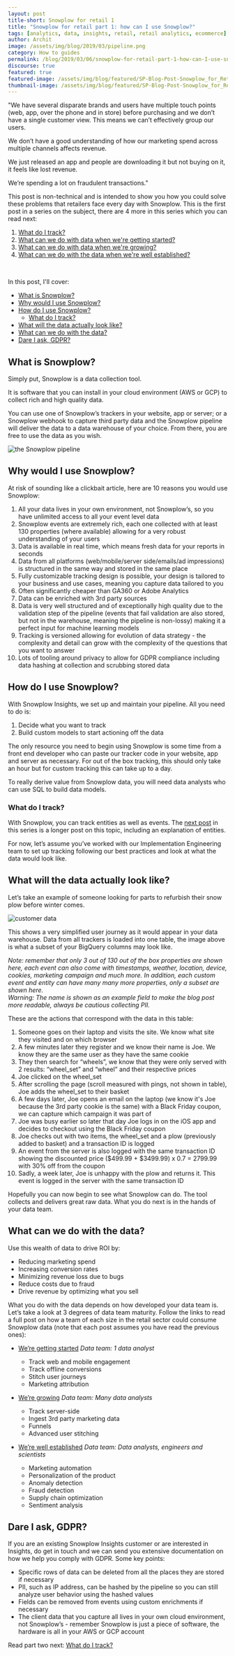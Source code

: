 ```yaml
---
layout: post
title-short: Snowplow for retail 1
title: "Snowplow for retail part 1: how can I use Snowplow?"
tags: [analytics, data, insights, retail, retail analytics, ecommerce]
author: Archit
image: /assets/img/blog/2019/03/pipeline.png
category: How to guides
permalink: /blog/2019/03/06/snowplow-for-retail-part-1-how-can-I-use-snowplow/
discourse: true
featured: true
featured-image: /assets/img/blog/featured/SP-Blog-Post-Snowplow_for_Retail.jpg
thumbnail-image: /assets/img/blog/featured/SP-Blog-Post-Snowplow_for_Retail-mini.jpg
---
```


"We have several disparate brands and users have multiple touch points (web, app, over the phone and in store) before purchasing and we don’t have a single customer view. This means we can’t effectively group our users.

We don’t have a good understanding of how our marketing spend across multiple channels affects revenue.

We just released an app and people are downloading it but not buying on it, it feels like lost revenue.

We’re spending a lot on fraudulent transactions."

This post is non-technical and is intended to show you how you could solve these problems that retailers face every day with Snowplow. This is the first post in a series on the subject, there are 4 more in this series which you can read next:

1. [What do I track?][part-2]
2. [What can we do with data when we're getting started?][part-3]
3. [What can we do with data when we're growing?][part-4]
4. [What can we do with the data when we're well established?][part-5]
<br>

In this post, I'll cover:
- [What is Snowplow?](#what-is-snowplow)
- [Why would I use Snowplow?](#why-would-I-use-Snowplow)
- [How do I use Snowplow?](#how-do-I-use-Snowplow)
  - [What do I track?](#what-do-I-track)
- [What will the data actually look like?](#what-will-the-data-look-like)
- [What can we do with the data?](#what-can-we-do-with-the-data)
- [Dare I ask, GDPR?](#gdpr)

<h2 id="what-is-snowplow">What is Snowplow?</h2>

Simply put, Snowplow is a data collection tool.

It is software that you can install in your cloud environment (AWS or GCP) to collect rich and high quality data.

You can use one of Snowplow’s trackers in your website, app or server; or a Snowplow webhook to capture third party data and the Snowplow pipeline will deliver the data to a data warehouse of your choice. From there, you are free to use the data as you wish.

![the Snowplow pipeline][pipeline]


<h2 id="why-would-I-use-Snowplow">Why would I use Snowplow?</h2>

At risk of sounding like a clickbait article, here are 10 reasons you would use Snowplow:

1. All your data lives in your own environment, not Snowplow’s, so you have unlimited access to all your event level data
2. Snowplow events are extremely rich, each one collected with at least 130 properties (where available) allowing for a very robust understanding of your users
3. Data is available in real time, which means fresh data for your reports in seconds
4. Data from all platforms (web/mobile/server side/emails/ad impressions) is structured in the same way and stored in the same place
5. Fully customizable tracking design is possible, your design is tailored to your business and use cases, meaning you capture data tailored to you
6. Often significantly cheaper than GA360 or Adobe Analytics
7. Data can be enriched with 3rd party sources
8. Data is very well structured and of exceptionally high quality due to the validation step of the pipeline (events that fail validation are also stored, but not in the warehouse, meaning the pipeline is non-lossy) making it a perfect input for machine learning models
9. Tracking is versioned allowing for evolution of data strategy - the complexity and detail can grow with the complexity of the questions that you want to answer
10. Lots of tooling around privacy to allow for GDPR compliance including data hashing at collection and scrubbing stored data


<h2 id="how-do-I-use-Snowplow">How do I use Snowplow?</h2>

With Snowplow Insights, we set up and maintain your pipeline. All you need to do is:

1. Decide what you want to track
2. Build custom models to start actioning off the data

The only resource you need to begin using Snowplow is some time from a front end developer who can paste our tracker code in your website, app and server as necessary. For out of the box tracking, this should only take an hour but for custom tracking this can take up to a day.

To really derive value from Snowplow data, you will need data analysts who can use SQL to build data models.

<h3 id="what-do-I-track">What do I track?</h3>

With Snowplow, you can track entities as well as events. The [next post][part-2] in this series is a longer post on this topic, including an explanation of entities.

For now, let’s assume you’ve worked with our Implementation Engineering team to set up tracking following our best practices and look at what the data would look like.

<h2 id="what-will-the-data-look-like">What will the data actually look like?</h2>

Let’s take an example of someone looking for parts to refurbish their snow plow before winter comes.

![customer data][table]

This shows a very simplified user journey as it would appear in your data warehouse. Data from all trackers is loaded into one table, the image above is what a subset of your BigQuery columns may look like.

*Note: remember that only 3 out of 130 out of the box properties are shown here, each event can also come with timestamps, weather, location, device, cookies, marketing campaign and much more. In addition, each custom event and entity can have many many more properties, only a subset are shown here.*
<br>
*Warning: The name is shown as an example field to make the blog post more readable, always be cautious collecting PII.*

These are the actions that correspond with the data in this table:

1. Someone goes on their laptop and visits the site. We know what site they visited and on which browser
2. A few minutes later they register and we know their name is Joe. We know they are the same user as they have the same cookie
3. They then search for “wheels”, we know that they were only served with 2 results: “wheel_set” and “wheel” and their respective prices
4. Joe clicked on the wheel_set
5. After scrolling the page (scroll measured with pings, not shown in table), Joe adds the wheel_set to their basket
6. A few days later, Joe opens an email on the laptop (we know it's Joe because the 3rd party cookie is the same) with a Black Friday coupon, we can capture which campaign it was part of
7. Joe was busy earlier so later that day Joe logs in on the iOS app and decides to checkout using the Black Friday coupon
8. Joe checks out with two items, the wheel_set and a plow (previously added to basket) and a transaction ID is logged
9. An event from the server is also logged with the same transaction ID showing the discounted price ($499.99 + $3499.99) x 0.7 = 2799.99 with 30% off from the coupon
10. Sadly, a week later, Joe is unhappy with the plow and returns it. This event is logged in the server with the same transaction ID

Hopefully you can now begin to see what Snowplow can do. The tool collects and delivers great raw data. What you do next is in the hands of your data team.

<h2 id ="what-can-we do-with-the-data">What can we do with the data?</h2>

Use this wealth of data to drive ROI by:
- Reducing marketing spend
- Increasing conversion rates
- Minimizing revenue loss due to bugs
- Reduce costs due to fraud
- Drive revenue by optimizing what you sell

What you do with the data depends on how developed your data team is. Let’s take a look at 3 degrees of data team maturity. Follow the links to read a full post on how a team of each size in the retail sector could consume Snowplow data (note that each post assumes you have read the previous ones):

- [We’re getting started][part-3] *Data team: 1 data analyst*
  - Track web and mobile engagement
  - Track offline conversions
  - Stitch user journeys
  - Marketing attribution

- [We’re growing][part-4] *Data team: Many data analysts*
  - Track server-side
  - Ingest 3rd party marketing data
  - Funnels
  - Advanced user stitching

- [We’re well established][part-5] *Data team: Data analysts, engineers and scientists*
  - Marketing automation
  - Personalization of the product
  - Anomaly detection
  - Fraud detection
  - Supply chain optimization
  - Sentiment analysis

<h2 id="gdpr">Dare I ask, GDPR?</h2>

If you are an existing Snowplow Insights customer or are interested in Insights, do get in touch and we can send you extensive documentation on how we help you comply with GDPR. Some key points:

- Specific rows of data can be deleted from all the places they are stored if necessary
- PII, such as IP address, can be hashed by the pipeline so you can still analyze user behavior using the hashed values
- Fields can be removed from events using custom enrichments if necessary
- The client data that you capture all lives in your own cloud environment, not Snowplow’s - remember Snowplow is just a piece of software, the hardware is all in your AWS or GCP account


Read part two next: [What do I track?][part-2]








[part-2]: /blog/2019/03/06/snowplow-for-retail-part-1-what-data-do-I-track/
[part-3]: /blog/2019/03/06/snowplow-for-retail-part-3-what-can-we-do-with-data-when-were-getting-started/

[part-4]: /blog/2019/03/06/snowplow-for-retail-part-4-what-can-we-do-with-data-when-were-growing/

[part-5]: /blog/2019/03/06/snowplow-for-retail-part-5-what-can-we-do-with-data-when-were-well-established/


[pipeline]: /assets/img/blog/2019/03/pipeline.png

[table]: /assets/img/blog/2019/03/tables.png
